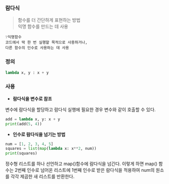 ### 람다식

> 함수를 더 간단하게 표현하는 방법  
> 익명 함수를 만드는 데 사용

    ❔익명함수
    코드에서 딱 한 번 실행할 목적으로 사용하거나,
    다른 함수의 인수로 사용하는 데 사용

### 정의

```python
lambda x, y : x + y
```

### 사용

- **람다식을 변수로 참조**

변수에 람다식을 할당하고 람다식 실행에 필요한 경우 변수와 같이 호출할 수 있다.

```python
add = lambda x, y: x + y
print(add(5, 4))
```

- **인수로 람다식을 넘기는 방법**

```python
num = [1, 2, 3, 4, 5]
squares = list(map(lambda x: x**2, num))
print(squares)
```

정수형 리스트를 하나 선언하고 map()함수에 람다식을 넘긴다. 이렇게 하면 map() 함수는 2번째 인수로 넘어온 리스트에 1번째 인수로 받은 람다식을 적용하여 num의 원소를 각각 제곱한 새 리스트를 반환한다.
